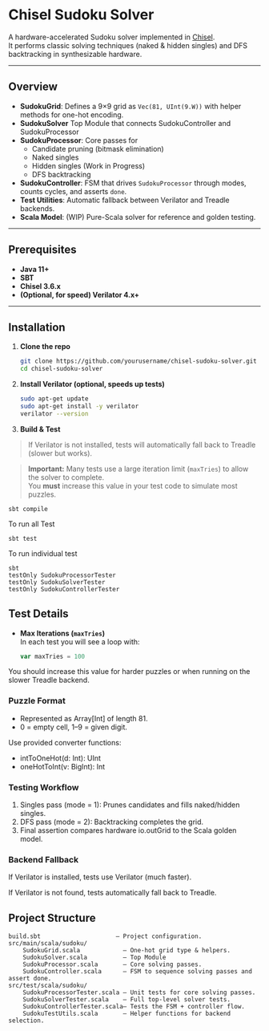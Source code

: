 # Chisel Sudoku Solver

A hardware-accelerated Sudoku solver implemented in [Chisel](https://www.chisel-lang.org/).  
It performs classic solving techniques (naked & hidden singles) and DFS backtracking in synthesizable hardware.

---

## Overview

- **SudokuGrid**: Defines a 9×9 grid as `Vec(81, UInt(9.W))` with helper methods for one-hot encoding.
- **SudokuSolver** Top Module that connects SudokuController and SudokuProcessor
- **SudokuProcessor**: Core passes for
  - Candidate pruning (bitmask elimination)
  - Naked singles
  - Hidden singles (Work in Progress)
  - DFS backtracking
- **SudokuController**: FSM that drives `SudokuProcessor` through modes, counts cycles, and asserts `done`.
- **Test Utilities**: Automatic fallback between Verilator and Treadle backends.
- **Scala Model**: (WIP) Pure-Scala solver for reference and golden testing.

---

## Prerequisites

- **Java 11+**  
- **SBT**  
- **Chisel 3.6.x**  
- **(Optional, for speed) Verilator 4.x+**  

---

## Installation

1. **Clone the repo**
   ```bash
   git clone https://github.com/yourusername/chisel-sudoku-solver.git
   cd chisel-sudoku-solver

2. **Install Verilator (optional, speeds up tests)**
    ```bash
    sudo apt-get update
    sudo apt-get install -y verilator
    verilator --version

3. **Build & Test**

>If Verilator is not installed, tests will automatically fall back to Treadle (slower but works).

> **Important:** Many tests use a large iteration limit (`maxTries`) to allow the solver to complete.  
> You **must** increase this value in your test code to simulate most puzzles.


    sbt compile
To run all Test

    sbt test

To run individual test 

    sbt
    testOnly SudokuProcessorTester
    testOnly SudokuSolverTester
    testOnly SudokuControllerTester


## Test Details

- **Max Iterations (`maxTries`)**  
  In each test you will see a loop with:
  ```scala
  var maxTries = 100

You should increase this value for harder puzzles or when running on the slower Treadle backend.

### Puzzle Format
- Represented as Array[Int] of length 81.
- 0 = empty cell, 1–9 = given digit.

Use provided converter functions:

- intToOneHot(d: Int): UInt
- oneHotToInt(v: BigInt): Int

### Testing Workflow
1. Singles pass (mode = 1): Prunes candidates and fills naked/hidden singles.
2. DFS pass (mode = 2): Backtracking completes the grid.
3. Final assertion compares hardware io.outGrid to the Scala golden model.

### Backend Fallback
If Verilator is installed, tests use Verilator (much faster).

If Verilator is not found, tests automatically fall back to Treadle.


## Project Structure
    build.sbt                     — Project configuration.
    src/main/scala/sudoku/
        SudokuGrid.scala            — One-hot grid type & helpers.
        SudokuSolver.scala          — Top Module
        SudokuProcessor.scala       — Core solving passes.
        SudokuController.scala      — FSM to sequence solving passes and assert done.
    src/test/scala/sudoku/
        SudokuProcessorTester.scala — Unit tests for core solving passes.
        SudokuSolverTester.scala    — Full top-level solver tests.
        SudokuControllerTester.scala— Tests the FSM + controller flow.
        SudokuTestUtils.scala       — Helper functions for backend selection.